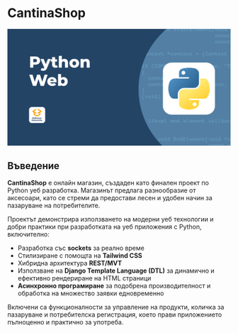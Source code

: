 # CantinaShop

![CantinaShop Logo](screenshots/course-logo.png)

## Въведение

**CantinaShop** е онлайн магазин, създаден като финален проект по Python уеб разработка. Магазинът предлага разнообразие от аксесоари, като се стреми да предостави лесен и удобен начин за пазаруване на потребителите.

Проектът демонстрира използването на модерни уеб технологии и добри практики при разработката на уеб приложения с Python, включително:

- Разработка със **sockets** за реално време  
- Стилизиране с помощта на **Tailwind CSS**  
- Хибридна архитектура **REST/MVТ**  
- Използване на **Django Template Language (DTL)** за динамично и ефективно рендериране на HTML страници  
- **Асинхронно програмиране** за подобрена производителност и обработка на множество заявки едновременно

Включени са функционалности за управление на продукти, количка за пазаруване и потребителска регистрация, което прави приложението пълноценно и практично за употреба.
